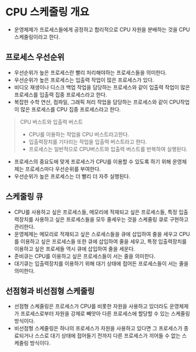 # CPU 스케줄링 개요

- 운영체제가 프로세스들에게 공정하고 합리적으로 CPU 자원을 분배하는 것을 CPU 스케줄링이라고 한다.

## 프로세스 우선순위

- 우선순위가 높은 프로세스란 빨리 처리해야하는 프로세스들을 의미한다.
- 우선순위가 높은 프로세스는 입출력 작업이 많은 프로세스가 있다.
- 비디오 재생이나 디스크 백업 작업을 담당하는 프로세스와 같이 입출력 작업이 많은 프로세스를 입출력 집중 프로세스라고 한다.
- 복잡한 수학 연산, 컴파일, 그래픽 처리 작업을 담당하는 프로세스와 같이 CPU작업이 많은 프로세스를 CPU 집중 프로세스라고 한다.

> CPU 버스트와 입출력 버스트
>
> - CPU를 이용하는 작업을 CPU 버스트라고한다.
> - 입출력장치를 기다리는 작업을 입출력 버스트라고 한다.
> - 프로세스는 일반적으로 CPU버스트와 입출력 버스트를 반복하여 실행된다.

- 프로세스의 중요도에 맞게 프로세스가 CPU를 이용할 수 있도록 하기 위해 운영체제는 프로세스마다 우선순위를 부여한다.
- 우선순위가 높은 프로세스는 더 빨리 더 자주 실행된다.

## 스케줄링 큐

- CPU를 사용하고 싶은 프로세스들, 메모리에 적재되고 싶은 프로세스들, 특정 입출력장치를 사용하고 싶은 프로세스들을 모두 줄세우는 것을 스케줄링 큐로 구현하고 관리한다.
- 운영체제는 메모리로 적재되고 싶은 스로세스들을 큐에 삽입하여 줄을 세우고 CPU를 이용하고 싶은 프로세스들 또한 큐에 삽입하여 줄을 세우고, 특정 입출력장치를 이용하고 싶은 프로세들 역시 큐에 삽입하여 줄을 세운다.
- 준비큐는 CPU를 이용하고 싶은 프로세스들이 서는 줄을 의미한다.
- 대기큐는 입출력장치를 이용하기 위해 대기 상태에 접어든 프로세스들이 서는 줄을 의미한다.

## 선점형과 비선점형 스케줄링

- 선점형 스케줄링은 프로세스가 CPU를 비롯한 자원을 사용하고 있더라도 운영체제가 프로세스로부터 자원을 강제로 빼앗아 다른 프로세스에 할당할 수 있는 스케줄링 방식이다.
- 비선점형 스케줄링은 하나의 프로세스가 자원을 사용하고 있다면 그 프로세스가 종료되거나 스스로 대기 상태에 접어들기 전까지 다른 프로세스가 끼어들 수 없는 스케줄링 방식이다.
